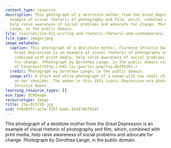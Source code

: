 ```yaml
---
content_type: resource
description: This photograph of a destitute mother from the Great Depression is an
  example of visual rhetoric of photography and film, which, combined with print media,
  help raise awareness of social problems and advocate for change. Photograph by Dorothea
  Lange; in the public domain.
file: /courses/21w-011-writing-and-rhetoric-rhetoric-and-contemporary-issues-fall-2015/5d0d69ffac7ef25fba0c834470bf924f_21w-011f15.jpg
file_type: image/jpeg
image_metadata:
  caption: This photograph of a destitute mother, Florence Christie Owens, from the
    Great Depression is an example of visual rhetoric of photography and film, which,
    combined with print media, help raise awareness of social problems and advocate
    for change. (Photograph by Dorothea Lange; in the public domain via [The Library
    of Congress](http://hdl.loc.gov/loc.pnp/fsa.8b29516).)
  credit: Photograph by Dorothea Lange; in the public domain.
  image-alt: A black and white photograph of a woman with two small children leaning
    on her shoulder. The woman in this 1931 iconic Depression-era photograph is Florence
    Christie Owens.
learning_resource_types: []
ocw_type: OCWImage
resourcetype: Image
title: 21w-011f15.jpg
uid: 5d0d69ff-ac7e-f25f-ba0c-834470bf924f
---
```

This photograph of a destitute mother from the Great Depression is an example of visual rhetoric of photography and film, which, combined with print media, help raise awareness of social problems and advocate for change. Photograph by Dorothea Lange; in the public domain.

